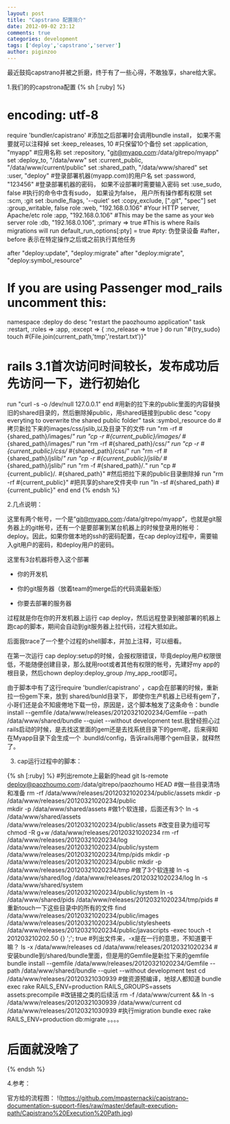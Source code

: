 ```yaml
---
layout: post
title: "Capstrano 配置简介"
date: 2012-09-02 23:12
comments: true
categories: development
tags: ['deploy','capstrano','server']
author: piginzoo 
---
```


最近鼓捣capstrano并被之折磨，终于有了一些心得，不敢独享，share给大家。

1.我们的的capstrona配置
{% sh [:ruby] %}
# encoding: utf-8
require 'bundler/capistrano'                #添加之后部署时会调用bundle install， 如果不需要就可以注释掉
set   :keep_releases, 10                    #只保留10个备份
set   :application, "myapp"     #应用名称
set   :repository,  "git@myapp.com:/data/gitrepo/myapp"
set   :deploy_to,   "/data/www"
set   :current_public,   "/data/www/current/public"
set   :shared_path,      "/data/www/shared"
set   :user, "deploy"                       #登录部署机器(myapp.com)的用户名
set   :password, "123456"                   #登录部署机器的密码， 如果不设部署时需要输入密码
set   :use_sudo, false                      #执行的命令中含有sudo， 如果设为false， 用户所有操作都有权限
set   :scm, :git
set   :bundle_flags, '--quiet'
set   :copy_exclude, [".git", "spec"]
set   :group_writable, false
role  :web, "192.168.0.106"                     #Your HTTP server, Apache/etc
role  :app, "192.168.0.106"                     #This may be the same as your `Web` server
role  :db,  "192.168.0.106", :primary => true   #This is where Rails migrations will run
default_run_options[:pty] = true            #pty: 伪登录设备
#after， before 表示在特定操作之后或之前执行其他任务

after "deploy:update", "deploy:migrate"
after "deploy:migrate", "deploy:symbol_resource"

# If you are using Passenger mod_rails uncomment this:
namespace :deploy do
  desc "restart the paozhoumo application"
  task :restart, :roles => :app, :except => { :no_release => true } do
   run "#{try_sudo} touch #{File.join(current_path,'tmp','restart.txt')}"
   # rails 3.1首次访问时间较长，发布成功后先访问一下，进行初始化
   run "curl -s -o /dev/null 127.0.0.1"
  end
#用新的拉下来的public里面的内容替换旧的shared目录的，然后删除掉public，用shared链接到public
  desc "copy everyting to overwrite the shared public folder"
  task :symbol_resource do
    #拷贝新拉下来的images/css/jslib,以及目录下的文件
    run "rm -rf #{shared_path}/images/*"
    run "cp -r #{current_public}/images/* #{shared_path}/images/"
    run "rm -rf #{shared_path}/css/*"
    run "cp -r #{current_public}/css/* #{shared_path}/css/"
    run "rm -rf #{shared_path}/jslib/*"
    run "cp -r #{current_public}/jslib/* #{shared_path}/jslib/"
    run "rm -f #{shared_path}/*.*"
    run "cp #{current_public}/*.* #{shared_path}"
    #然后把拉下来的public目录删除掉
    run "rm -rf #{current_public}"
    #把共享的share文件夹中
    run "ln -sf #{shared_path} #{current_public}"
  end
end
{% endsh %}


2.几点说明：

这里有两个帐号，一个是“git@myapp.com:/data/gitrepo/myapp”，也就是git服务器上的git帐号，还有一个是要部署到某台机器上的时候登录用的帐号：deploy。因此，如果你做本地的ssh的密码配置，在cap deploy过程中，需要输入git用户的密码，和deploy用户的密码。

这里有3台机器将卷入这个部署


* 你的开发机


* 你的git服务器（放着team的merge后的代码滴最新版）


* 你要去部署的服务器


过程就是你在你的开发机器上运行 cap deploy，然后远程登录到被部署的机器上跑cap的脚本，期间会自动到git服务器上拉代码，过程大抵如此。


后面我trace了一个整个过程的shell脚本，并加上注释，可以细看。


在第一次运行 cap deploy:setup的时候，会报权限错误，毕竟deploy用户权限很低，不能随便创建目录，那么就用root或者其他有权限的帐号，先建好my app的根目录，然后chown deploy:deploy_group /my_app_root即可。

由于脚本中有了这行require 'bundler/capistrano' ，cap会在部署的时候，重新拉一份gem下来，放到 shared/bunld目录下， 即使你生产机器上已经有gem了，小哥们还是会不知疲倦地下载一份，原因是，这个脚本触发了这条命令：bundle install --gemfile /data/www/releases/20120321020234/Gemfile --path /data/www/shared/bundle --quiet --without development test.我曾经担心过rails启动的时候，是去找这里面的gem还是去找系统目录下的gem呢，后来得知在Myapp目录下会生成一个 .bundld/config，告诉rails用哪个gem目录，就释然了。


3. cap运行过程中的脚本：


{% sh [:ruby] %}
#列出remote上最新的head
git ls-remote deploy@paozhoumo.com:/data/gitrepo/paozhoumo HEAD
#做一些目录清场和准备
rm -rf /data/www/releases/20120321020234/public/assets 
mkdir -p /data/www/releases/20120321020234/public        
mkdir -p /data/www/shared/assets
#做1个软连接，后面还有3个
ln -s /data/www/shared/assets /data/www/releases/20120321020234/public/assets
#改变目录为组可写
chmod -R g+w /data/www/releases/20120321020234
rm -rf /data/www/releases/20120321020234/log /data/www/releases/20120321020234/public/system /data/www/releases/20120321020234/tmp/pids 
mkdir -p /data/www/releases/20120321020234/public
mkdir -p /data/www/releases/20120321020234/tmp
#做了3个软连接
ln -s /data/www/shared/log /data/www/releases/20120321020234/log
ln -s /data/www/shared/system /data/www/releases/20120321020234/public/system
ln -s /data/www/shared/pids /data/www/releases/20120321020234/tmp/pids
#重新touch一下这些目录中的所有的文件
find /data/www/releases/20120321020234/public/images /data/www/releases/20120321020234/public/stylesheets /data/www/releases/20120321020234/public/javascripts -exec touch -t 201203210202.50 {} ';'; true
#列出文件来，-x是在一行的意思，不知道要干嘛？
ls -x /data/www/releases
cd /data/www/releases/20120321020234
#安装bundle到/shared/bundle里面，但是用的Gemfile是新拉下来的gemfile
bundle install --gemfile /data/www/releases/20120321020234/Gemfile --path /data/www/shared/bundle --quiet --without development test
cd /data/www/releases/20120321030939
#做资源预编译，地球人都知道
bundle exec rake RAILS_ENV=production RAILS_GROUPS=assets assets:precompile
#改链接之类的后续活
rm -f /data/www/current && ln -s /data/www/releases/20120321030939 /data/www/current
cd /data/www/releases/20120321030939
#执行migration
bundle exec rake RAILS_ENV=production  db:migrate
。。。。
# 后面就没啥了
{% endsh %}


4.参考：

官方给的流程图：
!(https://github.com/mpasternacki/capistrano-documentation-support-files/raw/master/default-execution-path/Capistrano%20Execution%20Path.jpg)
